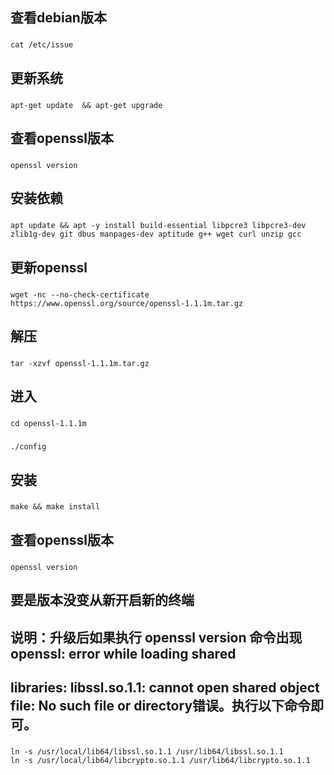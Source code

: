 ## 查看debian版本

###
    cat /etc/issue
###

## 更新系统

###
    apt-get update  && apt-get upgrade
###

## 查看openssl版本

###
	openssl version
###

## 安装依赖

###
    apt update && apt -y install build-essential libpcre3 libpcre3-dev zlib1g-dev git dbus manpages-dev aptitude g++ wget curl unzip gcc
###

## 更新openssl

###
	wget -nc --no-check-certificate https://www.openssl.org/source/openssl-1.1.1m.tar.gz
###

## 解压
###
	tar -xzvf openssl-1.1.1m.tar.gz
###

## 进入

###
	cd openssl-1.1.1m
###
	./config
###
## 安装
###
	make && make install
###

## 查看openssl版本

###
	openssl version
###
## 要是版本没变从新开启新的终端

## 说明：升级后如果执行 openssl version 命令出现openssl: error while loading shared 
## libraries: libssl.so.1.1: cannot open shared object file: No such file or directory错误。执行以下命令即可。

###
	ln -s /usr/local/lib64/libssl.so.1.1 /usr/lib64/libssl.so.1.1
	ln -s /usr/local/lib64/libcrypto.so.1.1 /usr/lib64/libcrypto.so.1.1
###
